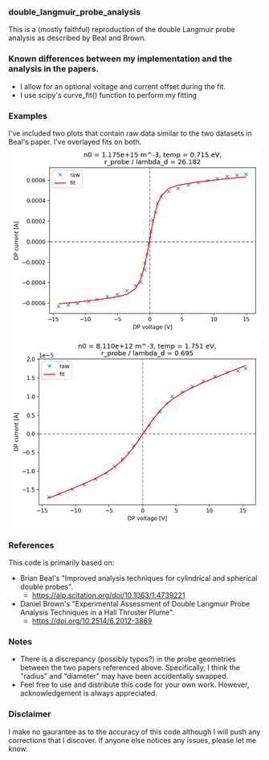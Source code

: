 ### double_langmuir_probe_analysis
This is a (mostly faithful) reproduction of the double Langmuir probe analysis as described by Beal and Brown.  

### Known differences between my implementation and the analysis in the papers.
- I allow for an optional voltage and current offset during the fit.  
- I use scipy's curve_fit() function to perform my fitting

### Examples
I've included two plots that contain raw data similar to the two datasets in Beal's paper.  I've overlayed fits on both.
![Dataset 1](dataset1.png)
![Dataset 2](dataset2.png)

### References
This code is primarily based on:
- Brian Beal's "Improved analysis techniques for cylindrical and spherical double probes". 
	 - https://aip.scitation.org/doi/10.1063/1.4739221
- Daniel Brown's "Experimental Assessment of Double Langmuir Probe Analysis Techniques in a Hall Thruster Plume".  
	 - https://doi.org/10.2514/6.2012-3869

### Notes
- There is a discrepancy (possibly typos?) in the probe geometries between the two papers referenced above.  Specifically, I think the "radius" and "diameter" may have been accidentally swapped. 
- Feel free to use and distribute this code for your own work.  However, acknowledgement is always appreciated.  

### Disclaimer
I make no gaurantee as to the accuracy of this code although I will push any corrections that I discover.  If anyone else notices any issues, please let me know.  
